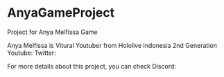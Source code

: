 # AnyaGameProject
Project for Anya Melfissa Game

Anya Melfissa is Vitural Youtuber from Hololive Indonesia 2nd Generation
Youtube: 
Twitter: 

For more details about this project, you can check 
Discord: 
